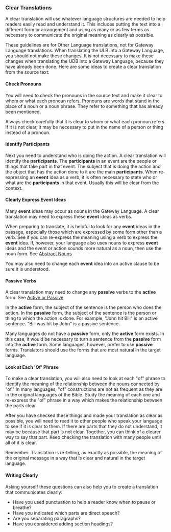 
### Clear Translations

A clear translation will use whatever language structures are needed to help readers easily read and understand it. This includes putting the text into a different form or arrangement and using as many or as few terms as necessary to communicate the original meaning as clearly as possible.

These guidelines are for Other Language translations, not for Gateway Language translations. When translating the ULB into a Gateway Language, you should not make these changes. It is not necessary to make these changes when translating the UDB into a Gateway Language, because they have already been done. Here are some ideas to create a clear translation from the source text:

#### Check Pronouns

You will need to check the pronouns in the source text and make it clear to whom or what each pronoun refers. Pronouns are words that stand in the place of a noun or a noun phrase. They refer to something that has already been mentioned.

Always check carefully that it is clear to whom or what each pronoun refers. If it is not clear, it may be necessary to put in the name of a person or thing instead of a pronoun.

#### Identify Participants

Next you need to understand who is doing the action. A clear translation will identify the **participants**. The **participants** in an event are the people or things that take part in that event. The subject that is doing the action and the object that has the action done to it are the main **participants**. When re-expressing an **event** idea as a verb, it is often necessary to state who or what are the **participants** in that event. Usually this will be clear from the context.

#### Clearly Express Event Ideas

Many **event** ideas may occur as nouns in the Gateway Language. A clear translation may need to express these **event** ideas as verbs.

When preparing to translate, it is helpful to look for any **event** ideas in the passage, especially those which are expressed by some form other than a verb. See if you can re-express the meaning using a verb to express the **event** idea. If, however, your language also uses nouns to express **event** ideas and the event or action sounds more natural as a noun, then use the noun form. See [Abstract Nouns](../figs-abstractnouns/01.md)

You may also need to change each **event** idea into an active clause to be sure it is understood.

#### Passive Verbs

A clear translation may need to change any **passive** verbs to the **active** form. See [Active or Passive](../figs-activepassive/01.md)

In the **active** form, the subject of the sentence is the person who does the action. In the **passive** form, the subject of the sentence is the person or thing to which the action is done. For example, "John hit Bill" is an active sentence. "Bill was hit by John" is a passive sentence.

Many languages do not have a **passive** form, only the **active** form exists. In this case, it would be necessary to turn a sentence from the **passive** form into the **active** form. Some languages, however, prefer to use **passive** forms. Translators should use the forms that are most natural in the target language.

#### Look at Each 'Of' Phrase

To make a clear translation, you will also need to look at each "of" phrase to identify the meaning of the relationship between the nouns connected by "of." In many languages, "of" constructions are not as frequent as they are in the original languages of the Bible. Study the meaning of each one and re-express the "of" phrase in a way which makes the relationship between the parts clear.

After you have checked these things and made your translation as clear as possible, you will need to read it to other people who speak your language to see if it is clear to them. If there are parts that they do not understand, it may be because that part is not clear. Together, you can think of a clearer way to say that part. Keep checking the translation with many people until all of it is clear.

Remember: Translation is re-telling, as exactly as possible, the meaning of the original message in a way that is clear and natural in the target language.

#### Writing Clearly

Asking yourself these questions can also help you to create a translation that communicates clearly:

* Have you used punctuation to help a reader know when to pause or breathe?
* Have you indicated which parts are direct speech?
* Are you separating paragraphs?
* Have you considered adding section headings?

